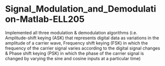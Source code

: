 # Signal_Modulation_and_Demodulation-Matlab-ELL205
 Implemented all three modulation & demodulation algorithms (i.e. Amplitude-shift keying (ASK) that represents digital data as variations in the amplitude of a carrier wave, Frequency shift keying (FSK) in which the frequency of the carrier signal varies according to the digital signal changes & Phase shift keying (PSK) in which the phase of the carrier signal is changed by varying the sine and cosine inputs at a particular time)
